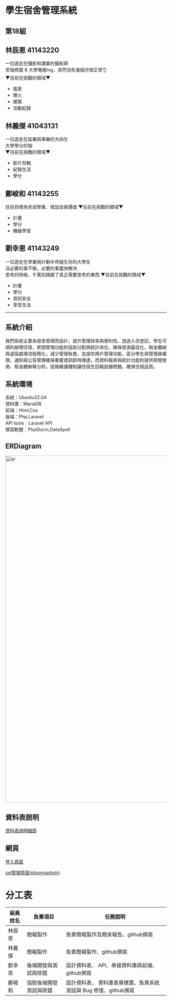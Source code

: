  # 學生宿舍管理系統
## 第18組
## 林辰恩 41143220
一位遊走在攝影和課業的攝影師  
苦惱修圖 & 大學專題ing，突然消失幾個月很正常👌  
 ▼目前在挑戰的領域▼  
- 風景  
- 煙火  
- 建築  
- 活動紀錄  


## 林義傑 41043131
一位遊走在延畢與準畢的大四生  
大學學分的咖  
 ▼目前在挑戰的領域▼  
- 影片剪輯  
- 紀錄生活
- 學分  

## 鄭峻和 41143255
目前目標為完成學業、增加自我價值
 ▼目前在挑戰的領域▼   
- 計畫
- 學分
- 機器學習


## 劉幸恩 41143249
一位遊走在學業與計劃中夾縫生存的大學生  
沒必要的事不做，必要的事盡快解決  
思考的時候，千萬別搞錯了真正需要思考的東西 
 ▼目前在挑戰的領域▼   
- 計畫
- 學分
- 資訊安全
- 享受生活
---
## 系統介紹
我們系統主要為宿舍管理而設計，提升管理效率與便利性。透過入住登記，學生可順利辦理住宿，房間管理功能則協助分配與統計床位，確保資源最佳化。租金繳納與退宿處理流程簡化，減少管理負擔，並提供用戶管理功能，區分學生與管理員權限。通知與公告管理確保重要資訊即時傳達，而資料報表與統計功能則提供房間使用、租金繳納等分析。設施維護機制讓住宿生回報設備問題，確保住宿品質。

## 系統環境
系統：Ubuntu22.04</br>
資料庫：MariaDB</br>
前端：Html,Css</br>
後端：Php,Laravel</br>
API tools﹕Laravel API</br>
撰寫軟體：PhpStorm,DataSpell</br>

## ERDiagram
<img width="1080" alt="er" src="https://github.com/user-attachments/assets/2f12ae3a-5c93-41fd-922d-00b5f34eb218" />



## 資料表說明

[資料表說明細節](sql/sql2.md)

## 網頁

[登入頁面](http://140.130.34.68:11236)

[sql管理頁面(phpmyadmin)](http://140.130.34.68:11236/phpmyadmin/)

# 分工表

| 組員姓名 | 負責項目           | 任務說明                                               |
|----------|--------------------|------------------------------------------------------|
| 林辰恩    | 簡報製作 | 負責簡報製作及期末報告、github撰寫                |
| 林義傑    | 簡報製作   | 負責簡報製作、github撰寫               |
| 劉幸恩     | 後端開發與測試與除錯     | 設計資料表、 API、串接資料庫與前端、github撰寫                           |
| 鄭峻和     | 協助後端開發測試與除錯   |  設計資料表、 資料庫表單建置、負責系統測試與 Bug 修復、github撰寫                  |





